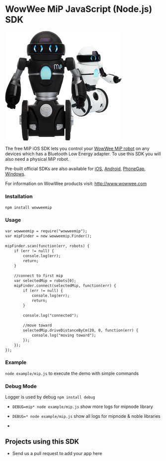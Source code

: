 WowWee MiP JavaScript (Node.js) SDK
================================

![](images/mip.png)

The free MiP iOS SDK lets you control your [WowWee MiP robot](www.meetmip.com) on any devices which has a Bluetooth Low Energy adapter. To use this SDK you will also need a physical MiP robot.

Pre-built official SDKs are also available for 
[iOS](https://github.com/WowWeeLabs/MiP-iOS-SDK), 
[Android](https://github.com/WowWeeLabs/MiP-Android-SDK), 
[PhoneGap](https://github.com/WowWeeLabs/MiP-PhoneGap-SDK), [Windows](https://github.com/WowWeeLabs/MiP-Windows-SDK.git).

For information on WowWee products visit: <http://www.wowwee.com>

### Installation
`npm install wowweemip`

### Usage
```
var wowweemip = require("wowweemip");
var mipFinder = new wowweemip.Finder();

mipFinder.scan(function(err, robots) {
	if (err != null) {
		console.log(err);
		return;
	}
	
	//connect to first mip
	var selectedMip = robots[0];
	mipFinder.connect(selectedMip, function(err) {
		if (err != null) {
			console.log(err);
			return;
		}
		
		console.log("connected");
		
		//move toward
		selectedMip.driveDistanceByCm(20, 0, function(err) {
			console.log("moving toward");
		});
	});
});
```

### Example
`node example/mip.js` to execute the demo with simple commands

### Debug Mode
Logger is used by debug `npm install debug`

- `DEBUG=mip* node example/mip.js` show more logs for mipnode library

- `DEBUG=* node example/mip.js` show all logs for mipnode & noble libraries
- 


Projects using this SDK
---------------------------------
* Send us a pull request to add your app here
